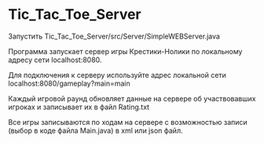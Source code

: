 # Tic_Tac_Toe_Server
Запустить Tic_Tac_Toe_Server/src/Server/SimpleWEBServer.java

Программа запускает сервер игры Крестики-Нолики по локальному адресу сети localhost:8080.

Для подключения к серверу используйте адрес локальной сети localhost:8080/gameplay?main=main

Каждый игровой раунд обновляет данные на сервере об участвовавших игроках и записывает их в файл Rating.txt

Все игры записываются по ходам на сервере с возможностью записи (выбор в коде файла Main.java) в xml или json файл.
